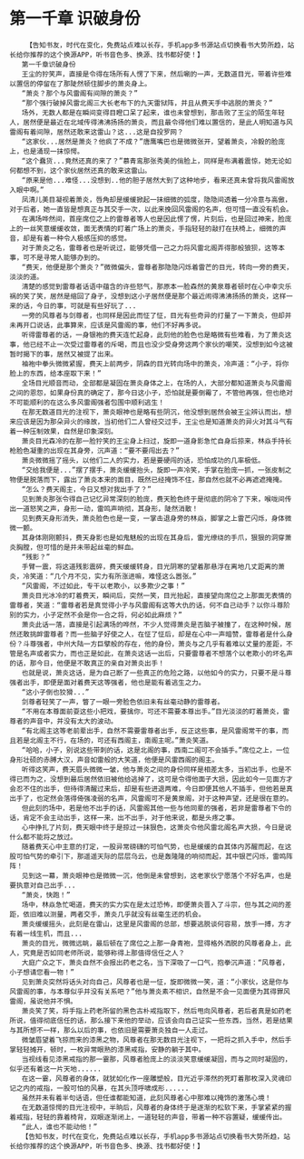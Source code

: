 # 第一千章 识破身份
        【告知书友，时代在变化，免费站点难以长存，手机app多书源站点切换看书大势所趋，站长给你推荐的这个换源APP，听书音色多、换源、找书都好使！】
       第一千章识破身份
       王尘的狞笑声，直接是令得在场所有人愣了下来，然后唰的一声，无数道目光，带着许些难以置信的停留在了那陡然顿住脚步的萧炎身上。
       “萧炎？那个与风雷阁有间隙的萧炎？”
       “那个强行破掉风雷北阁三大长老布下的九天雷狱阵，并且从费天手中逃脱的萧炎？”
       场外，无数人都是在瞬间变得目瞪口呆了起来，谁也未曾想到，那击败了王尘的陌生年轻人，居然便是最近在北域传得沸沸扬扬的萧炎，而且最令得他们难以置信的，是此人明知道与风雷阁有着间隙，居然还敢来这雷山？这...这是自投罗网？
       “这家伙...居然是萧炎？他疯了不成？”唐鹰嘴巴也是微微张开，望着萧炎，冷毅的脸庞上，也是涌现一抹惊愕。
       “这个蠢货...竟然还真的来了？”慕青鸾那张秀美的俏脸上，同样是布满着震惊，她无论如何都想不到，这个家伙居然还真的敢来这雷山。
       “原来是他...难怪...没想到..他的胆子居然大到了这种地步，看来还真未曾将我风雷阁放入眼中啊。”
       凤清儿美目凝视着萧炎，唇角却是缓缓掀起一抹细微的弧度，隐隐间透着一分冷意与高傲，对于后者，她一直皆是想真正与其交手一次，以此来挽回风雷阁的名声，但可惜一直没有机会。
       在满场哗然间，首座席位之上的雷尊者等人也是因此愣了愣，片刻后，也是回过神来，脸庞上的一丝笑意缓缓收敛，面无表情的盯着广场上的萧炎，手指轻轻的敲打在扶椅上，细微的声音，却是有着一种令人极感压抑的感觉。
       对于萧炎之名，雷尊者也是听说过，能够凭借一己之力将风雷北阁弄得那般狼狈，这等本事，可不是寻常人能够办到的。
       “费天，他便是那个萧炎？”微微偏头，雷尊者那隐隐闪烁着雷芒的目光，转向一旁的费天，淡淡的道。
       清楚的感觉到雷尊者话语中蕴含的许些怒气，那原本一脸森然的黄泉尊者顿时在心中幸灾乐祸的笑了笑，居然是缩回了身子，没想到这小子居然便是那个最近闹得沸沸扬扬的萧炎，这样一来的话，今日的事，可就是有些好玩了...
       一旁的风尊者与剑尊者，也同样是因此而怔了怔，目光有些奇异的打量了一下萧炎，但却并未再开口说话，此事算来，应该是风雷阁的事，他们不好再多说。
       听得雷尊者的话，一身银袍的费天连忙起身，此刻他的脸色也是略微有些难看，为了萧炎这事，他已经不止一次受过雷尊者的斥喝，而且也没少受身旁这两个家伙的嘲笑，没想到如今这被暂时揭下的事，居然又被提了出来。
       袖袍中拳头微微紧握，费天上前两步，阴森的目光转向场中的萧炎，冷声道：“小子，将你脸上的东西，给本座取下来！”
       全场目光顺音而动，全部都是凝固在萧炎身体之上，在场的人，大部分都知道萧炎与风雷阁之间的恩怨，如果身份真的确定了，那今日这小子，恐怕就是要倒霉了，不管他再强，但也绝对不可能顺利的在这么多风雷阁强者包围中顺利逃生！
       在那无数道目光的注视下，萧炎眼神也是略有些阴沉，他没想到居然会被王尘辨认而出，想来应该是因为那朵异火的缘故，当初他们二人曾经交过手，王尘也是知道萧炎的异火对其斗气有着一种压制效果，自然是印象深刻。
       萧炎目光森冷的在那一脸狞笑的王尘身上扫过，旋即一道身影急忙自身后掠来，林焱手持长枪脸色凝重的出现在其身旁，沉声道：“要不要闯出去？”
       萧炎微微摇了摇头，以他们二人的实力，若是要硬闯的话，恐怕成功的几率极低。
       “交给我便是...”摆了摆手，萧炎缓缓抬头，旋即一声冷笑，手掌在脸庞一抓，一张皮制之物便是脱落而下，露出了萧炎本来的面目，既然已经掩饰不住，那自然也就不必再遮遮掩掩。
       “怎么？费天阁主，今日又想对我出手了？”
       见到萧炎那张令得自己记忆异常深刻的脸庞，费天脸色终于是彻底的阴冷了下来，喉咙间传出一道怒笑之声，身形一动，雷鸣声响彻，其身形，陡然消散！
       见到费天身形消失，萧炎脸色也是一变，一掌击退身旁的林焱，脚掌之上雷芒闪烁，身体微微一颤。
       其身体刚刚颤抖，费天身影也是如鬼魅般的出现在其身后，雷光缭绕的手爪，狠狠的洞穿萧炎胸膛，但可惜的是并未带起丝毫的鲜血。
       “残影？”
       手臂一震，将这道残影震碎，费天缓缓转身，目光阴寒的望着那悬浮在离地几丈距离的萧炎，冷笑道：“几个月不见，实力有所涨进嘛，难怪这么嚣张。”
       “风雷阁，不过如此，专干以老欺小，以多欺少之事！”
       萧炎目光冰冷的盯着费天，瞬间后，突然一笑，目光抬起，直接望向席位之上那面无表情的雷尊者，笑道：“雷尊者若是真觉得小子与风雷阁有这等大仇的话，何不自己动手？以你斗尊阶别的实力，小子定然不会是你一合之将，何必如此麻烦？”
       萧炎此话一落，直接是引起满场的哗然，不少人觉得萧炎是否脑子被撞了，在这种时候，居然还敢挑衅雷尊者？而一些脑子好使之人，在怔了怔后，却是在心中一声暗赞，雷尊者是什么身份？斗尊强者，中州大陆一方巨擘般的存在，他的身份，萧炎与之几乎有着难以丈量的差距，不管是名声或者实力，而也正是如此，在萧炎这话一出后，只要雷尊者不想落个以老欺小的坏名声的话，那今日，他便是不敢真正的亲自对萧炎出手！
       也就是说，萧炎这话，是为自己断了一些真正的危险之路，以他如今的实力，只要不是斗尊强者出手，即便是面对着费天这等强者，他也是能有着逃生之力。
       “这小子倒也狡猾...”
       剑尊者轻笑了一声，瞥了一眼一旁脸色依旧未有丝毫动静的雷尊者。
       “不用在本尊面前耍这些小把戏，要擒你，可还不需要本尊出手。”目光淡淡的盯着萧炎，雷尊者的声音中，并没有太大的波动。
       “有北阁主这等老前辈出手，自然不需要雷尊者出手，反正这些事，是风雷阁常干的事，而且若是北阁主不行，在场的，可还有西阁主，南阁主呢。”萧炎笑道。
       “哈哈，小子，别说这些带刺的话，这是北阁的事，西南二阁可不会插手。”席位之上，一位身形壮硕的赤膊大汉，声音如雷般的大笑道，他便是风雷西阁的阁主。
       听得这笑声，费天眉头微微一皱，他与萧炎之间的身份同样是相差太多，当初出手，也是不得已而为之，没想到最后居然依旧被他给逃掉了，这可是令得他面子大损，因此如今一见面方才会忍不住的出手，但待得清醒过来后，却是有些进退两难，今日即便其他人不插手，但他若是真出手了，也定然会落得倚强凌弱的名声，风雷阁可不是黄泉阁，对于这种声望，还是很在意的。
       但此刻的场中，若是他不出手的话，风雷阁其他一些与他同辈的强者，若非是雷尊者下令的话，肯定不会主动出手，这样一来，出不出手，对于他来说，都是头疼之事。
       心中挣扎了片刻，费天眼中终于是掠过一抹狠色，这萧炎令他风雷北阁名声大损，今日是说什么都不能将之放过。
       随着费天心中主意的打定，一股异常磅礴的可怕气势，也是缓缓的自其体内苏醒而起，在这股可怕气势的牵引下，那遥遥天际的层层乌云，也是轰隆隆的响彻而起，其中银芒闪烁，雷鸣阵阵！
       见到这一幕，萧炎眼神也是微微一沉，他倒是未曾想到，这老家伙宁愿落个不好名声，也是要执意对自己出手...
       “萧炎，快跑！”
       场中，林焱急忙喝道，费天的实力实在是太过恐怖，即便萧炎晋入了斗宗，但与其之间的差距，依旧难以测量，两者交手，萧炎几乎就没有丝毫生还的机会。
       萧炎缓缓摇头，此刻是在雷山，这里是风雷阁的总部，想要逃脱谈何容易，放手一搏，方才有着一线生机，而且...
       萧炎的目光，微微远眺，最后顿在了席位之上那一身青袍，显得格外洒脱的风尊者身上，此人，究竟是否如同老师所说，能够称得上那值得信任之人？
       大庭广众之下，萧炎自然不会报出药老之名，当下深吸了一口气，抱拳沉声道：“风尊者，小子想请您看一物！”
       见到萧炎突然将话头对向自己，风尊者也是一怔，旋即微微一笑，道：“小家伙，这是你与风雷阁的事，与本尊似乎并没有关系吧？”他与萧炎素不相识，自然是不会一见面便为其得罪风雷阁，虽说他并不惧。
       萧炎笑了笑，将手指上药老所留的黑色古朴戒指取下，然后甩向风尊者，若后者真是如药老所说，值得彻底信任的话，那么接下来他的举动，应该会向自己证实一些东西，当然，若是结果与其所想不一样，那么以后的事，也依旧是需要萧炎独自一人走过。
       微皱眉望着飞掠而来的漆黑之物，风尊者在那无数目光注视下，一把将之抓入手中，然后手掌轻轻摊开，顿时，一枚异常眼熟的漆黑戒指，安静的躺于其中。
       当视线看见漆黑戒指的那一霎那，风尊者脸庞上的淡淡笑意缓缓凝固，而与之同时凝固的，似乎还有着这一片天地......
       在这一霎，风尊者的身体，就犹如化作一座雕塑般，目光近乎滞然的死盯着那枚深入灵魂印记之内的戒指，一股可怕的风暴，在其头顶呼啸成形......
       虽然并未有着半句话语，但任谁都能知道，此刻风尊者心中那难以掩饰的激荡心境！
       在无数道惊愕的目光注视中，半晌后，风尊者的身体终于是逐渐的松软下来，手掌紧紧的握着戒指，轻轻的靠着椅背，双眼逐渐闭上，一道轻轻的声音，带着一种不容置疑，缓缓传出。
       “此人，谁也不能动他！”
       【告知书友，时代在变化，免费站点难以长存，手机app多书源站点切换看书大势所趋，站长给你推荐的这个换源APP，听书音色多、换源、找书都好使！】